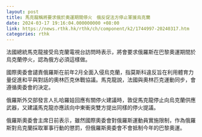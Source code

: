 ```yaml
---
layout: post
title: 馬克龍稱將要求俄於奧運期間停火　俄反促法方停止軍援烏克蘭
date: 2024-03-17 19:16:04.000000000 +08:00
link: https://news.rthk.hk/rthk/ch/component/k2/1744997-20240317.htm
categories: rthk
---
```


法國總統馬克龍接受烏克蘭電視台訪問時表示，將會要求俄羅斯在巴黎奧運期間於烏克蘭停火，認為俄方必須這樣做。

國際奧委會譴責俄羅斯在前年2月全面入侵烏克蘭，指莫斯科違反旨在利用體育力量促進和平與對話的奧林匹克休戰協議。馬克龍說，法國與奧林匹克運動同步，會遵循奧委會的決定。

俄羅斯外交部發言人扎哈羅娃回應有關停火建議時，敦促馬克龍停止向烏克蘭供應武器，又建議馬克龍亦應該向中東衝突雙方提出同樣的停火提議。

俄羅斯奧委會主席日前表示，雖然國際奧委會對俄羅斯運動員實施限制，作為俄羅斯對烏克蘭採取軍事行動的懲罰，但俄羅斯奧委會不會抵制今年的巴黎奧運。

